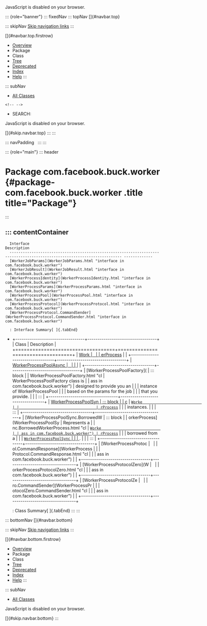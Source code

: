 <div>

JavaScript is disabled on your browser.

</div>

::: {role="banner"}
::: fixedNav
::: topNav
[]{#navbar.top}

::: skipNav
[Skip navigation links](#skip.navbar.top "Skip navigation links")
:::

[]{#navbar.top.firstrow}

-   [Overview](../../../../index.html)
-   Package
-   Class
-   [Tree](package-tree.html)
-   [Deprecated](../../../../deprecated-list.html)
-   [Index](../../../../index-all.html)
-   [Help](../../../../help-doc.html)
:::

::: subNav
-   [All Classes](../../../../allclasses.html)

```{=html}
<!-- -->
```
-   SEARCH:

<div>

<div>

JavaScript is disabled on your browser.

</div>

</div>

[]{#skip.navbar.top}
:::
:::

::: navPadding
 
:::
:::

::: {role="main"}
::: header
# Package com.facebook.buck.worker {#package-com.facebook.buck.worker .title title="Package"}
:::

::: contentContainer
-   
      Interface                                                                                                                 Description
      ------------------------------------------------------------------------------------------------------------------------- -------------
      [WorkerJobParams](WorkerJobParams.html "interface in com.facebook.buck.worker")                                            
      [WorkerJobResult](WorkerJobResult.html "interface in com.facebook.buck.worker")                                            
      [WorkerProcessIdentity](WorkerProcessIdentity.html "interface in com.facebook.buck.worker")                                
      [WorkerProcessParams](WorkerProcessParams.html "interface in com.facebook.buck.worker")                                    
      [WorkerProcessPool](WorkerProcessPool.html "interface in com.facebook.buck.worker")                                        
      [WorkerProcessProtocol](WorkerProcessProtocol.html "interface in com.facebook.buck.worker")                                
      [WorkerProcessProtocol.CommandSender](WorkerProcessProtocol.CommandSender.html "interface in com.facebook.buck.worker")    

      : Interface Summary[ ]{.tabEnd}

-   +-----------------------------------+-----------------------------------+
    | Class                             | Description                       |
    +===================================+===================================+
    | [Work                             |                                   |
    | erProcess](WorkerProcess.html "cl |                                   |
    | ass in com.facebook.buck.worker") |                                   |
    +-----------------------------------+-----------------------------------+
    | [WorkerProcessPoolAsync           |                                   |
    | ](WorkerProcessPoolAsync.html "cl |                                   |
    | ass in com.facebook.buck.worker") |                                   |
    +-----------------------------------+-----------------------------------+
    | [WorkerProcessPoolFactory](       | ::: block                         |
    | WorkerProcessPoolFactory.html "cl | WorkerProcessPoolFactory class is |
    | ass in com.facebook.buck.worker") | designed to provide you an        |
    |                                   | instance of WorkerProcessPool     |
    |                                   | based on the params for the job   |
    |                                   | that you provide.                 |
    |                                   | :::                               |
    +-----------------------------------+-----------------------------------+
    | [WorkerProcessPoolSyn             | ::: block                         |
    | c](WorkerProcessPoolSync.html "cl | A synchronous pool of             |
    | ass in com.facebook.buck.worker") | [`Worke                           |
    |                                   | rProcess`](WorkerProcess.html "cl |
    |                                   | ass in com.facebook.buck.worker") |
    |                                   | instances.                        |
    |                                   | :::                               |
    +-----------------------------------+-----------------------------------+
    | [WorkerProcessPoolSync.BorrowedW  | ::: block                         |
    | orkerProcess](WorkerProcessPoolSy | Represents a                      |
    | nc.BorrowedWorkerProcess.html "cl | [`Worke                           |
    | ass in com.facebook.buck.worker") | rProcess`](WorkerProcess.html "cl |
    |                                   | ass in com.facebook.buck.worker") |
    |                                   | borrowed from a                   |
    |                                   | [`WorkerProcessPoolSync`          |
    |                                   | ](WorkerProcessPoolSync.html "cla |
    |                                   | ss in com.facebook.buck.worker"). |
    |                                   | :::                               |
    +-----------------------------------+-----------------------------------+
    | [WorkerProcessProtoc              |                                   |
    | ol.CommandResponse](WorkerProcess |                                   |
    | Protocol.CommandResponse.html "cl |                                   |
    | ass in com.facebook.buck.worker") |                                   |
    +-----------------------------------+-----------------------------------+
    | [WorkerProcessProtocolZero](W     |                                   |
    | orkerProcessProtocolZero.html "cl |                                   |
    | ass in com.facebook.buck.worker") |                                   |
    +-----------------------------------+-----------------------------------+
    | [WorkerProcessProtocolZe          |                                   |
    | ro.CommandSender](WorkerProcessPr |                                   |
    | otocolZero.CommandSender.html "cl |                                   |
    | ass in com.facebook.buck.worker") |                                   |
    +-----------------------------------+-----------------------------------+

    : Class Summary[ ]{.tabEnd}
:::
:::

::: bottomNav
[]{#navbar.bottom}

::: skipNav
[Skip navigation links](#skip.navbar.bottom "Skip navigation links")
:::

[]{#navbar.bottom.firstrow}

-   [Overview](../../../../index.html)
-   Package
-   Class
-   [Tree](package-tree.html)
-   [Deprecated](../../../../deprecated-list.html)
-   [Index](../../../../index-all.html)
-   [Help](../../../../help-doc.html)
:::

::: subNav
-   [All Classes](../../../../allclasses.html)

<div>

<div>

JavaScript is disabled on your browser.

</div>

</div>

[]{#skip.navbar.bottom}
:::

